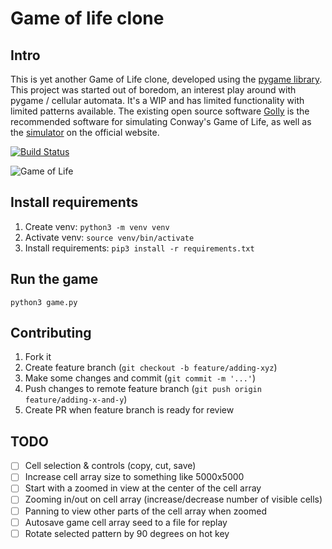 # Game of life clone
## Intro

This is yet another Game of Life clone, developed using the [pygame library](https://github.com/pygame/pygame). This project was started out of boredom, an interest play around with pygame / cellular automata. It's a WIP and has limited functionality with limited patterns available. The existing open source software [Golly](https://github.com/jimblandy/golly) is the recommended software for simulating Conway's Game of Life, as well as the [simulator](https://conwaylife.com/) on the official website.

[![Build Status](https://app.travis-ci.com/selftaught/GameOfLife.svg?token=Tx7EAKup6EXJbMTwywxS&branch=main)](https://app.travis-ci.com/selftaught/GameOfLife)

![Game of Life](https://i.imgur.com/HfXrR09.png)

## Install requirements

1. Create venv: `python3 -m venv venv`
2. Activate venv: `source venv/bin/activate`
3. Install requirements: `pip3 install -r requirements.txt`

## Run the game

`python3 game.py`

## Contributing

1. Fork it
2. Create feature branch (`git checkout -b feature/adding-xyz`)
3. Make some changes and commit (`git commit -m '...'`)
4. Push changes to remote feature branch (`git push origin feature/adding-x-and-y`)
5. Create PR when feature branch is ready for review

## TODO

- [ ] Cell selection & controls (copy, cut, save)
- [ ] Increase cell array size to something like 5000x5000
- [ ] Start with a zoomed in view at the center of the cell array
- [ ] Zooming in/out on cell array (increase/decrease number of visible cells)
- [ ] Panning to view other parts of the cell array when zoomed
- [ ] Autosave game cell array seed to a file for replay
- [ ] Rotate selected pattern by 90 degrees on hot key

